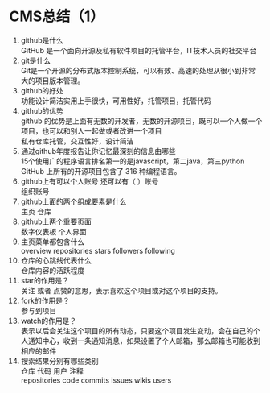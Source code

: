 # CMS总结（1）
1. github是什么  
GitHub 是一个面向开源及私有软件项目的托管平台，IT技术人员的社交平台
2. git是什么  
Git是一个开源的分布式版本控制系统，可以有效、高速的处理从很小到非常大的项目版本管理。
3. github的好处  
功能设计简洁实用上手很快，可用性好，托管项目，托管代码
4. github的优势  
github 的优势是上面有无数的开发者，无数的开源项目，既可以一个人做一个项目，也可以和别人一起做或者改进一个项目  
私有仓库托管，交互性好，设计简洁
5. 通过github年度报告让你记忆最深刻的信息由哪些  
15个使用广的程序语言排名第一的是javascript，第二java，第三python  
GitHub 上所有的开源项目包含了 316 种编程语言。
6. github上有可以个人账号 还可以有（ ）账号  
组织账号
7. github上面的两个组成要素是什么  
主页 仓库
8. github上两个重要页面  
数字仪表板  个人界面
9. 主页菜单都包含什么  
overview  repositories  stars  followers  following
10. 仓库的心跳线代表什么  
仓库内容的活跃程度
11. star的作用是？  
关注 或者 点赞的意思，表示喜欢这个项目或对这个项目的支持。
12. fork的作用是？  
参与到项目
13. watch的作用是？  
表示以后会关注这个项目的所有动态，只要这个项目发生变动，会在自己的个人通知中心，收到一条通知消息，如果设置了个人邮箱，那么邮箱也可能收到相应的邮件
14. 搜索结果分别有哪些类别  
仓库 代码 用户 注释  
repositories  code  commits issues  wikis  users
